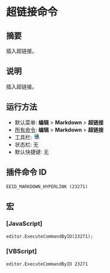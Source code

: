# 超链接命令

## 摘要

插入超链接。

## 说明

插入超链接。

## 运行方法

- 默认菜单: **编辑** \> **Markdown** \> **超链接**
- [所有命令](../tools/all_commands): **编辑** \> **Markdown** \> **超链接**
- 工具栏: ![](../../images/hyperlink.png)
- 状态栏: 无
- 默认快捷键: 无

## 插件命令 ID

```
EEID_MARKDOWN_HYPERLINK (23271)
```

## 宏

### \[JavaScript\]

```
editor.ExecuteCommandByID(23271);
```

### \[VBScript\]

```
editor.ExecuteCommandByID 23271
```
